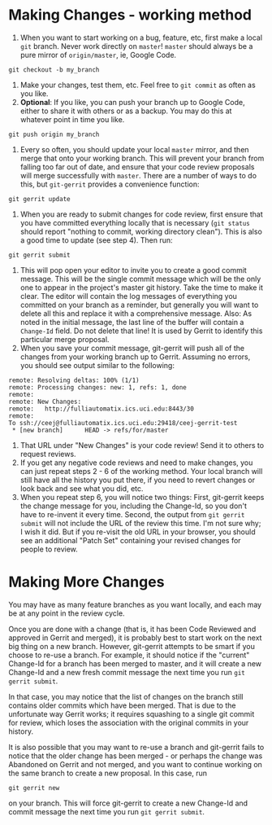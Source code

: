 # Making Changes - working method #

  1. When you want to start working on a bug, feature, etc, first make a local `git` branch. Never work directly on `master`! `master` should always be a pure mirror of `origin/master`, ie, Google Code.
```
git checkout -b my_branch
```
  1. Make your changes, test them, etc. Feel free to `git commit` as often as you like.
  1. **Optional**: If you like, you can push your branch up to Google Code, either to share it with others or as a backup. You may do this at whatever point in time you like.
```
git push origin my_branch
```
  1. Every so often, you should update your local `master` mirror, and then merge that onto your working branch. This will prevent your branch from falling too far out of date, and ensure that your code review proposals will merge successfully with `master`. There are a number of ways to do this, but `git-gerrit` provides a convenience function:
```
git gerrit update
```
  1. When you are ready to submit changes for code review, first ensure that you have committed everything locally that is necessary (`git status` should report "nothing to commit, working directory clean"). This is also a good time to update (see step 4). Then run:
```
git gerrit submit
```
  1. This will pop open your editor to invite you to create a good commit message. This will be the single commit message which will be the only one to appear in the project's master git history. Take the time to make it clear. The editor will contain the log messages of everything you committed on your branch as a reminder, but generally you will want to delete all this and replace it with a comprehensive message. Also: As noted in the initial message, the last line of the buffer will contain a `Change-Id` field. Do not delete that line! It is used by Gerrit to identify this particular merge proposal.
  1. When you save your commit message, git-gerrit will push all of the changes from your working branch up to Gerrit. Assuming no errors, you should see output similar to the following:
```
remote: Resolving deltas: 100% (1/1)
remote: Processing changes: new: 1, refs: 1, done    
remote: 
remote: New Changes:
remote:   http://fulliautomatix.ics.uci.edu:8443/30
remote: 
To ssh://ceej@fulliautomatix.ics.uci.edu:29418/ceej-gerrit-test
 * [new branch]      HEAD -> refs/for/master
```
  1. That URL under "New Changes" is your code review! Send it to others to request reviews.
  1. If you get any negative code reviews and need to make changes, you can just repeat steps 2 - 6 of the working method. Your local branch will still have all the history you put there, if you need to revert changes or look back and see what you did, etc.
  1. When you repeat step 6, you will notice two things: First, git-gerrit keeps the change message for you, including the Change-Id, so you don't have to re-invent it every time. Second, the output from `git gerrit submit` will not include the URL of the review this time. I'm not sure why; I wish it did. But if you re-visit the old URL in your browser, you should see an additional "Patch Set" containing your revised changes for people to review.

# Making More Changes #

You may have as many feature branches as you want locally, and each may be at any point in the review cycle.

Once you are done with a change (that is, it has been Code Reviewed and approved in Gerrit and merged), it is probably best to start work on the next big thing on a new branch. However, git-gerrit attempts to be smart if you choose to re-use a branch. For example, it should notice if the "current" Change-Id for a branch has been merged to master, and it will create a new Change-Id and a new fresh commit message the next time you run `git gerrit submit`.

In that case, you may notice that the list of changes on the branch still contains older commits which have been merged. That is due to the unfortunate way Gerrit works; it requires squashing to a single git commit for review, which loses the association with the original commits in your history.

It is also possible that you may want to re-use a branch and git-gerrit fails to notice that the older change has been merged - or perhaps the change was Abandoned on Gerrit and not merged, and you want to continue working on the same branch to create a new proposal. In this case, run
```
git gerrit new
```
on your branch. This will force git-gerrit to create a new Change-Id and commit message the next time you run `git gerrit submit`.